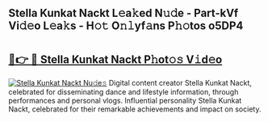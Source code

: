 ## Stella Kunkat Nackt L𝚎a𝚔ed N𝚞𝚍e - Part-kVf Vi𝚍𝚎o L𝚎a𝚔s - H𝚘𝚝 O𝚗𝚕yf𝚊ns P𝚑𝚘tos o5DP4

# <h2><a href="http://kf3jw8.oniu.top/?m=Stella+Kunkat+Nackt">🔗👉 🔴 Stella Kunkat Nackt P𝚑ot𝚘𝚜 V𝚒d𝚎o</a></h2>

[![Stella Kunkat Nackt Nu𝚍e𝚜](https://i.imgur.com/0qMVB7G.gif)](http://kf3jw8.oniu.top/?m=Stella+Kunkat+Nackt)
Digital content creator Stella Kunkat Nackt, celebrated for disseminating dance and lifestyle information, through performances and personal vlogs. Influential personality Stella Kunkat Nackt, celebrated for their remarkable achievements and impact on society.  
